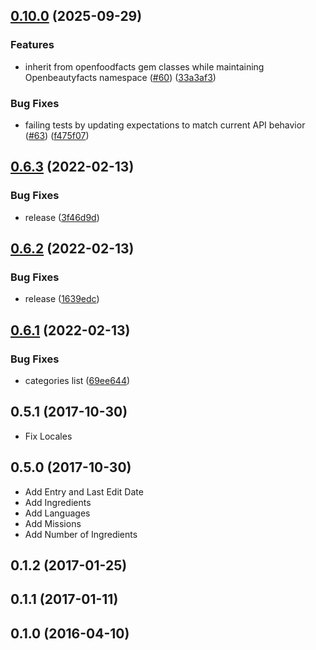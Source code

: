 ## [0.10.0](https://github.com/openfoodfacts/openbeautyfacts-ruby/compare/v0.6.3...v0.10.0) (2025-09-29)


### Features

* inherit from openfoodfacts gem classes while maintaining Openbeautyfacts namespace ([#60](https://github.com/openfoodfacts/openbeautyfacts-ruby/issues/60)) ([33a3af3](https://github.com/openfoodfacts/openbeautyfacts-ruby/commit/33a3af349ed09c843ead3a069242befb71954129))


### Bug Fixes

* failing tests by updating expectations to match current API behavior ([#63](https://github.com/openfoodfacts/openbeautyfacts-ruby/issues/63)) ([f475f07](https://github.com/openfoodfacts/openbeautyfacts-ruby/commit/f475f0744faa11be2770296365ee102d5d7cc62f))


## [0.6.3](https://github.com/openfoodfacts/openbeautyfacts-ruby/compare/v0.6.2...v0.6.3) (2022-02-13)


### Bug Fixes

* release ([3f46d9d](https://github.com/openfoodfacts/openbeautyfacts-ruby/commit/3f46d9d0a07980f7822a01c25e53948498308088))


## [0.6.2](https://github.com/openfoodfacts/openbeautyfacts-ruby/compare/v0.6.1...v0.6.2) (2022-02-13)


### Bug Fixes

* release ([1639edc](https://github.com/openfoodfacts/openbeautyfacts-ruby/commit/1639edcd43cc0ed61fce1d8f46acfe080edd82cc))


## [0.6.1](https://github.com/openfoodfacts/openbeautyfacts-ruby/compare/v0.6.0...v0.6.1) (2022-02-13)


### Bug Fixes

* categories list ([69ee644](https://github.com/openfoodfacts/openbeautyfacts-ruby/commit/69ee644c88fc130c64c3c71acf0cf0ab34b1965e))


## 0.5.1 (2017-10-30)

* Fix Locales


## 0.5.0 (2017-10-30)

* Add Entry and Last Edit Date
* Add Ingredients
* Add Languages
* Add Missions
* Add Number of Ingredients

## 0.1.2 (2017-01-25)

## 0.1.1 (2017-01-11)

## 0.1.0 (2016-04-10)
